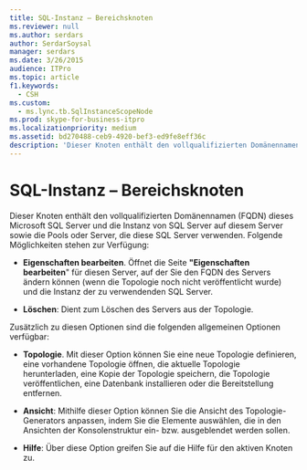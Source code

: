 ```yaml
---
title: SQL-Instanz – Bereichsknoten
ms.reviewer: null
ms.author: serdars
author: SerdarSoysal
manager: serdars
ms.date: 3/26/2015
audience: ITPro
ms.topic: article
f1.keywords:
  - CSH
ms.custom:
  - ms.lync.tb.SqlInstanceScopeNode
ms.prod: skype-for-business-itpro
ms.localizationpriority: medium
ms.assetid: bd270488-ceb9-4920-bef3-ed9fe8eff36c
description: 'Dieser Knoten enthält den vollqualifizierten Domänennamen (FQDN) dieses Microsoft SQL Server und die Instanz von SQL Server auf diesem Server sowie die Pools oder Server, die diese SQL Server verwenden. Folgende Möglichkeiten stehen zur Verfügung:'
---
```


# <a name="sql-instance-scope-node"></a>SQL-Instanz – Bereichsknoten
 
Dieser Knoten enthält den vollqualifizierten Domänennamen (FQDN) dieses Microsoft SQL Server und die Instanz von SQL Server auf diesem Server sowie die Pools oder Server, die diese SQL Server verwenden. Folgende Möglichkeiten stehen zur Verfügung:
  
- **Eigenschaften bearbeiten**. Öffnet die Seite **"Eigenschaften bearbeiten**" für diesen Server, auf der Sie den FQDN des Servers ändern können (wenn die Topologie noch nicht veröffentlicht wurde) und die Instanz der zu verwendenden SQL Server.
    
- **Löschen**: Dient zum Löschen des Servers aus der Topologie.
    
Zusätzlich zu diesen Optionen sind die folgenden allgemeinen Optionen verfügbar:
  
- **Topologie**. Mit dieser Option können Sie eine neue Topologie definieren, eine vorhandene Topologie öffnen, die aktuelle Topologie herunterladen, eine Kopie der Topologie speichern, die Topologie veröffentlichen, eine Datenbank installieren oder die Bereitstellung entfernen.
    
- **Ansicht**: Mithilfe dieser Option können Sie die Ansicht des Topologie-Generators anpassen, indem Sie die Elemente auswählen, die in den Ansichten der Konsolenstruktur ein- bzw. ausgeblendet werden sollen.
    
- **Hilfe**: Über diese Option greifen Sie auf die Hilfe für den aktiven Knoten zu.
    

